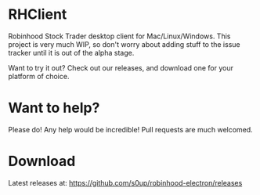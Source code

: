 # RHClient

Robinhood Stock Trader desktop client for Mac/Linux/Windows.  This project is very much WIP, so don't worry about adding stuff to the issue tracker until it is out of the alpha stage.

Want to try it out?  Check out our releases, and download one for your platform of choice.  

# Want to help?

Please do!  Any help would be incredible! Pull requests are much welcomed.

# Download

Latest releases at: https://github.com/s0up/robinhood-electron/releases
